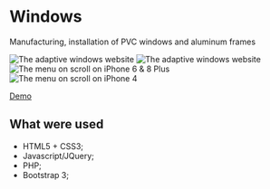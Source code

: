 # Windows

Manufacturing, installation of PVC windows and aluminum frames

![The adaptive windows website](http://purouski.xyz/assets/projects/windows/cover.jpg)
![The adaptive windows website](http://purouski.xyz/assets/projects/windows/desktop3.jpg)
![The menu on scroll on iPhone 6 & 8 Plus](http://purouski.xyz/assets/projects/windows/iPhone6-8_Plus_scroll.jpg)
![The menu on scroll on iPhone 4](http://purouski.xyz/assets/projects/windows/iPhone4_scroll.jpg)

[Demo](http://windows.purouski.xyz)

## What were used

*   HTML5 + CSS3; 
*	Javascript/JQuery; 
*	PHP; 
*   Bootstrap 3; 